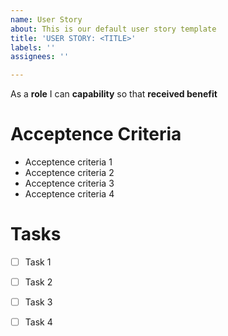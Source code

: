 ```yaml
---
name: User Story
about: This is our default user story template
title: 'USER STORY: <TITLE>'
labels: ''
assignees: ''

---
```


As a **role** I can **capability** so that **received benefit**


# Acceptence Criteria
- Acceptence criteria 1
- Acceptence criteria 2
- Acceptence criteria 3
- Acceptence criteria 4

# Tasks
- [ ] Task 1
- [ ] Task 2
- [ ] Task 3
- [ ] Task 4

